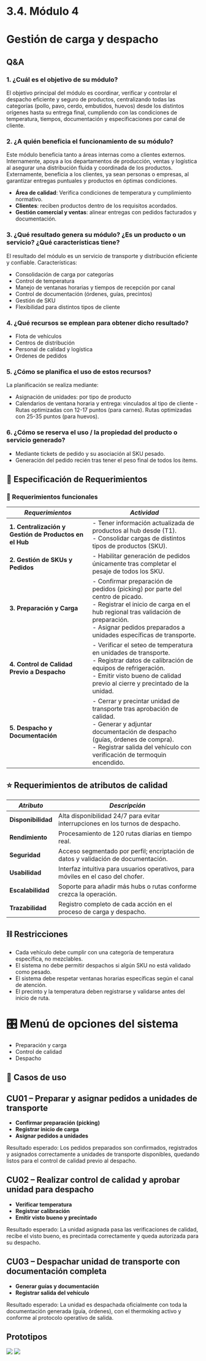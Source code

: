# 3.4. Módulo 4

# Gestión de carga y despacho

## Q&A

### 1. ¿Cuál es el objetivo de su módulo?

 
 El objetivo principal del módulo es coordinar, verificar y controlar el despacho eficiente y seguro de productos, centralizando todas las categorías (pollo, pavo, cerdo, embutidos, huevos) desde los distintos orígenes hasta su entrega final, cumpliendo con las condiciones de temperatura, tiempos, documentación y especificaciones por canal de cliente.

### 2. ¿A quién beneficia el funcionamiento de su módulo?

 Este módulo beneficia tanto a áreas internas como a clientes externos. Internamente, apoya a los departamentos de producción, ventas y logística al asegurar una distribución fluida y coordinada de los productos. Externamente, beneficia a los clientes, ya sean personas o empresas, al garantizar entregas puntuales y productos en óptimas condiciones.
 - **Área de calidad**:  Verifica condiciones de temperatura y cumplimiento normativo.
 - **Clientes**: reciben productos dentro de los requisitos acordados.
 - **Gestión comercial y ventas**: alinear entregas con pedidos facturados y documentación.

### 3. ¿Qué resultado genera su módulo? ¿Es un producto o un servicio? ¿Qué características tiene?

 El resultado del módulo es un servicio de transporte y distribución eficiente y confiable. 
 Características:
 - Consolidación de carga por categorías 
 - Control de temperatura
 - Manejo de ventanas horarias y tiempos de recepción por canal
 - Control de documentación (órdenes, guías, precintos)
 - Gestión de SKU 
 - Flexibilidad para distintos tipos de cliente


### 4. ¿Qué recursos se emplean para obtener dicho resultado?

 - Flota de vehículos
 - Centros de distribución
 - Personal de calidad y logística
 - Ordenes de pedidos

### 5. ¿Cómo se planifica el uso de estos recursos?
 
 La planificación se realiza mediante:
 - Asignación de unidades: por tipo de producto
 - Calendarios de ventana horaria y entrega: vinculados al tipo de cliente
 -Rutas optimizadas con 12-17 puntos (para carnes).
 Rutas optimizadas con 25-35 puntos (para huevos).
 
### 6. ¿Cómo se reserva el uso / la propiedad del producto o servicio generado?

 - Mediante tickets de pedido y su asociación al SKU pesado.
 - Generación del pedido recién tras tener el peso final de todos los ítems.

## 📐 Especificación de Requerimientos
### 🔧 Requerimientos funcionales

| *Requerimientos*                                    | *Actividad*                                                                 |
|------------------------------------------------|-------------------------------------------------------------------------------|
| **1. Centralización y Gestión de Productos en el Hub** | - Tener información actualizada de productos al hub desde (T1).<br>- Consolidar cargas de distintos tipos de productos (SKU). |
| **2. Gestión de SKUs y Pedidos**               | - Habilitar generación de pedidos únicamente tras completar el pesaje de todos los SKU. |
| **3. Preparación y Carga**                     | - Confirmar preparación de pedidos (picking) por parte del centro de picado.<br>- Registrar el inicio de carga en el hub regional tras validación de preparación.<br>- Asignar pedidos preparados a unidades específicas de transporte. |
| **4. Control de Calidad Previo a Despacho**    | - Verificar el seteo de temperatura en unidades de transporte.<br>- Registrar datos de calibración de equipos de refrigeración.<br>- Emitir visto bueno de calidad previo al cierre y precintado de la unidad. |
| **5. Despacho y Documentación**                | - Cerrar y precintar unidad de transporte tras aprobación de calidad.<br>- Generar y adjuntar documentación de despacho (guías, órdenes de compra).<br>- Registrar salida del vehículo con verificación de termoquin encendido. |


## ⭐ Requerimientos de atributos de calidad

| *Atributo*         | *Descripción*                                                                               |
|--------------------|---------------------------------------------------------------------------------------------|
| **Disponibilidad** | Alta disponibilidad 24/7 para evitar interrupciones en los turnos de despacho.              |
| **Rendimiento**    | Procesamiento de 120 rutas diarias en tiempo real.                                          |
| **Seguridad**      | Acceso segmentado por perfil; encriptación de datos y validación de documentación.          |
| **Usabilidad**     | Interfaz intuitiva para usuarios operativos, para móviles en el caso del chofer.            |
| **Escalabilidad**  | Soporte para añadir más hubs o rutas conforme crezca la operación.                          |
| **Trazabilidad**   | Registro completo de cada acción en el proceso de carga y despacho.                         |

## ⛓️ Restricciones
- Cada vehículo debe cumplir con una categoría de temperatura específica, no mezclables.
- El sistema no debe permitir despachos si algún SKU no está validado como pesado.
- El sistema debe respetar ventanas horarias específicas según el canal de atención.
- El precinto y la temperatura deben registrarse y validarse antes del inicio de ruta.

# 🎛️ Menú de opciones del sistema 

- Preparación y carga
- Control de calidad
- Despacho

## 📄 Casos de uso 

## CU01 – Preparar y asignar pedidos a unidades de transporte
- **Confirmar preparación (picking)**
- **Registrar inicio de carga**
- **Asignar pedidos a unidades**

Resultado esperado:
Los pedidos preparados son confirmados, registrados y asignados correctamente a unidades de transporte disponibles, quedando listos para el control de calidad previo al despacho.


## CU02 – Realizar control de calidad y aprobar unidad para despacho
- **Verificar temperatura**
- **Registrar calibración**
- **Emitir visto bueno y precintado**

Resultado esperado:
La unidad asignada pasa las verificaciones de calidad, recibe el visto bueno, es precintada correctamente y queda autorizada para su despacho.


## CU03 – Despachar unidad de transporte con documentación completa
- **Generar guías y documentación**
- **Registrar salida del vehículo**

Resultado esperado:
La unidad es despachada oficialmente con toda la documentación generada (guía, órdenes), con el thermoking activo y conforme al protocolo operativo de salida.

## Prototipos

<img src="Carga.png" />
<img src="Calidad del vehiculo.png" />

